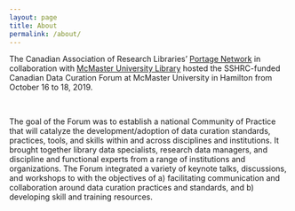 ```yaml
---
layout: page
title: About
permalink: /about/
---
```


The Canadian Association of Research Libraries’ [Portage Network](https://portagenetwork.ca/) in collaboration with [McMaster University Library](https://library.mcmaster.ca/) hosted the SSHRC-funded Canadian Data Curation Forum at McMaster University in Hamilton from October 16 to 18, 2019.

<br />


The goal of the Forum was to establish a national Community of Practice that will catalyze the development/adoption of data curation standards, practices, tools, and skills within and across disciplines and institutions. It brought together library data specialists, research data managers, and discipline and functional experts from a range of institutions and organizations. The Forum integrated a variety of keynote talks, discussions, and workshops to with the objectives of a) facilitating communication and collaboration around data curation practices and standards, and b) developing skill and training resources.
